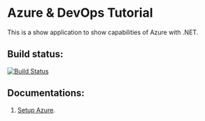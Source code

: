 # Azure & DevOps Tutorial
This is a show application to show capabilities of Azure with .NET.


## Build status:
[![Build Status](https://dev.azure.com/ghassankarwchan/property%20management/_apis/build/status%2Fgkarwchan.propertymanagementportal?branchName=main)](https://dev.azure.com/ghassankarwchan/property%20management/_build/latest?definitionId=10&branchName=main)


## Documentations: 

1. [Setup Azure](documentations/setup_azure.md).
